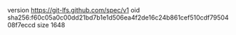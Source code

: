 version https://git-lfs.github.com/spec/v1
oid sha256:f60c05a0c00dd21bd7b1e1d506ea4f2de16c24b861cef510cdf7950408f7eccd
size 1648

